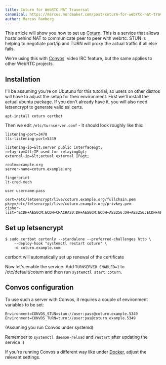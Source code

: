 ```yaml
---
title: Coturn for WebRTC NAT Traversal
canonical: https://marcus.nordaaker.com/post/coturn-for-webrtc-nat-traversal/
author: Marcus Ramberg
---
```


This article will show you how to set up [Coturn](https://github.com/coturn/coturn). This is a service that allows hosts behind NAT to communicate peer to peer with webrtc. STUN is helping to negotiate port/ip and TURN will proxy the actual traffic if all else fails.

We're using this with [Convos](https://convos.chat/)' video IRC feature, but the same applies to other WebRTC projects.

## Installation

I'll be assuming you're on Ubutunu for this tutorial, so users on other distros will have to adjust the setup for their environment. First we'll install the actual ubuntu package. If you don't already have it, you will also need letsencrypt to generate valid ssl certs.

    apt-install coturn certbot

Then we edit `/etc/turnserver.conf` - It should look roughly like this:

    listening-port=3478
    tls-listening-port=5349

    listening-ip=&lt;server public interface&gt;
    relay-ip=&lt;IP used for relaying&gt;
    external-ip=&lt;actual external IP&gt;

    realm=example.org
    server-name=coturn.example.org

    fingerprint
    lt-cred-mech

    user username:pass

    cert=/etc/letsencrypt/live/coturn.example.org/fullchain.pem
    pkey=/etc/letsencrypt/live/coturn.example.org/privkey.pem
    cipher-list="ECDH+AESGCM:ECDH+CHACHA20:DH+AESGCM:ECDH+AES256:DH+AES256:ECDH+AES128:DH+AES:RSA+AESGCM:RSA+AES:!aNULL:!MD5:!DSS"

## Set up letsencrypt

    $ sudo certbot certonly --standalone --preferred-challenges http \
        --deploy-hook "systemctl restart coturn" \
        -d coturn.example.com

certbort will automatically set up renewal of the certificate

Now let's enable the service. Add `TURNSERVER_ENABLED=1` to /etc/default/coturn and then
run `systemctl start coturn`.


## Convos configuration

To use such a server with Convos, it requires a couple of environment variables to be set:

    Environment=CONVOS_STUN=stun://user:pass@coturn.example.5349
    Environment=CONVOS_TURN=turn://user:pas@coturn.example.5349

(Assuming you run Convos under systemd)

Remember to `systemctl daemon-reload` and `restart` after updating the service :)

If you're running Convos a different way like under [Docker](/doc/start#docker), adjust the relevant settings.
